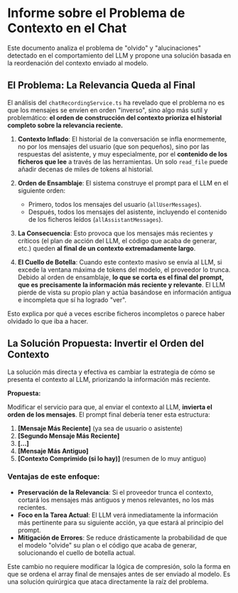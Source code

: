 # Informe sobre el Problema de Contexto en el Chat

Este documento analiza el problema de "olvido" y "alucinaciones" detectado en el comportamiento del LLM y propone una solución basada en la reordenación del contexto enviado al modelo.

## El Problema: La Relevancia Queda al Final

El análisis del `chatRecordingService.ts` ha revelado que el problema no es que los mensajes se envíen en orden "inverso", sino algo más sutil y problemático: **el orden de construcción del contexto prioriza el historial completo sobre la relevancia reciente.**

1.  **Contexto Inflado**: El historial de la conversación se infla enormemente, no por los mensajes del usuario (que son pequeños), sino por las respuestas del asistente, y muy especialmente, por el **contenido de los ficheros que lee** a través de las herramientas. Un solo `read_file` puede añadir decenas de miles de tokens al historial.

2.  **Orden de Ensamblaje**: El sistema construye el prompt para el LLM en el siguiente orden:
    *   Primero, todos los mensajes del usuario (`allUserMessages`).
    *   Después, todos los mensajes del asistente, incluyendo el contenido de los ficheros leídos (`allAssistantMessages`).

3.  **La Consecuencia**: Esto provoca que los mensajes más recientes y críticos (el plan de acción del LLM, el código que acaba de generar, etc.) queden **al final de un contexto extremadamente largo**.

4.  **El Cuello de Botella**: Cuando este contexto masivo se envía al LLM, si excede la ventana máxima de tokens del modelo, el proveedor lo trunca. Debido al orden de ensamblaje, **lo que se corta es el final del prompt, que es precisamente la información más reciente y relevante**. El LLM pierde de vista su propio plan y actúa basándose en información antigua e incompleta que sí ha logrado "ver".

Esto explica por qué a veces escribe ficheros incompletos o parece haber olvidado lo que iba a hacer.

## La Solución Propuesta: Invertir el Orden del Contexto

La solución más directa y efectiva es cambiar la estrategia de cómo se presenta el contexto al LLM, priorizando la información más reciente.

**Propuesta:**

Modificar el servicio para que, al enviar el contexto al LLM, **invierta el orden de los mensajes**. El prompt final debería tener esta estructura:

1.  **[Mensaje Más Reciente]** (ya sea de usuario o asistente)
2.  **[Segundo Mensaje Más Reciente]**
3.  **[...]**
4.  **[Mensaje Más Antiguo]**
5.  **[Contexto Comprimido (si lo hay)]** (resumen de lo muy antiguo)

### Ventajas de este enfoque:

*   **Preservación de la Relevancia**: Si el proveedor trunca el contexto, cortará los mensajes más antiguos y menos relevantes, no los más recientes.
*   **Foco en la Tarea Actual**: El LLM verá inmediatamente la información más pertinente para su siguiente acción, ya que estará al principio del prompt.
*   **Mitigación de Errores**: Se reduce drásticamente la probabilidad de que el modelo "olvide" su plan o el código que acaba de generar, solucionando el cuello de botella actual.

Este cambio no requiere modificar la lógica de compresión, solo la forma en que se ordena el array final de mensajes antes de ser enviado al modelo. Es una solución quirúrgica que ataca directamente la raíz del problema.

